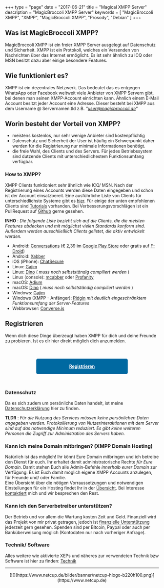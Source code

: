 +++
type = "page"
date = "2017-06-21"
title = "Magical XMPP Server"
description = "MagicBroccoli XMPP Server"
keywords = [ "MagicBroccoli XMPP", "XMPP", "MagicBroccoli XMPP", "Prosody", "Debian" ]
+++
## Was ist MagicBroccoli XMPP?
MagicBroccoli XMPP ist ein freier XMPP Server ausgelegt auf Datenschutz und Sicherheit. XMPP ist ein Protokoll, welches ein Versenden von Nachrichten über das Internet ermöglicht. Es ist sehr ähnlich zu ICQ oder MSN besitzt dazu aber einige besondere Features.

## Wie funktioniert es?
XMPP ist ein dezentrales Netzwerk. Das bedeutet das es entgegen WhatsApp oder Facebook weltweit viele Anbieter von XMPP Servern gibt, bei denen man seinen XMPP-Account einrichten kann. Ähnlich einem E-Mail Account besitzt jeder Account eine Adresse. Dieser besteht bei XMPP aus dem Username @ Servernamen.tld z.B. _"user@magicbroccoli.de"_

## Worin besteht der Vorteil von XMPP?
- meistens kostenlos, nur sehr wenige Anbieter sind kostenpflichtig
- Datenschutz und Sicherheit der User ist häufig ein Schwerpunkt daher werden für die Registrierung nur minimale Informationen benötigt.
- die freie Wahl, des Clients und des Servers. Für jedes Betriebssystem sind dutzende Clients mit unterschiedlichestem Funktionsumfang verfügbar.

### How to XMPP?
XMPP Clients funktioniert sehr ähnlich wie ICQ/ MSN. Nach der Registrierung eines Accounts werden diese Daten eingegeben und schon ist der Account einsatzbereit.
Eine ausführliche Liste von Clients für unterschiedlichste Systeme gibt es [hier](https://xmpp.org/software/clients.html). Für einige der unten empfohlenen Clients sind [Tutorials](/page/tutorial/) vorhanden. Bei Verbesserungsvorschlägen ist ein PullRequest auf [Github](https://github.com/mightyBroccoli/hugo-magicbroccoli.de) gerne gesehen.

**INHO** : _Die folgende Liste bezieht sich auf die Clients, die die meisten Features abdecken und mit möglichst vielen Standards konform sind. Außerdem werden ausschließlich Clients gelistet, die aktiv entwickelt werden._

- Android: [Conversations](https://conversations.im/) (€ 2,39 im [Google Play Store](https://play.google.com/store/apps/details?id=eu.siacs.conversations) oder gratis auf [F-Droid](https://f-droid.org/repository/browse%20/?fdid=eu.siacs.conversations))
- Android: [Xabber](https://play.google.com/store/apps/details?id=com.xabber.android)
- iOS (iPhone): [ChatSecure](https://itunes.apple.com/de/app/chatsecure-Impressumverschl%C3%BCsselter-nachrichtendienst/id464200063?mt=8)
- Linux: [Gajim](https://gajim.org/?lang=de)
- Linux: [Dino](https://github.com/dino/dino/wiki/Distribution-Packages) ( _muss noch selbstständig compiliert werden_ )
- Linux (console): [mcabber](https://mcabber.com/) oder [Profanity](http://www.profanity.im/)
- macOS: [Adium](https://adium.im/)
- macOS: [Dino](https://github.com/dino/dino/wiki/Distribution-Packages) ( _muss noch selbstständig compiliert werden_ )
- Windows: [Gajim](https://gajim.org/?lang=de)
- Windows (XMPP - Anfänger): [Pidgin](https://pidgin.im/) *mit deutlich eingeschränktem Funktionsumfang der Server-Features*
- Webbrowser: [Converse.js](https://conversejs.org/)

## Registrieren
Wenn dich diese Dinge überzeugt haben XMPP für dich und deine Freunde zu probieren. Ist es dir hier direkt möglich dich anzumelden.
<center><a style="display: block; margin-top: 50px; margin-left: auto; margin-right: auto; margin-bottom: 50px; height: 50px; width: 300px; background-color: #0069a1; color: white; border-radius: 5px; line-height: 50px; text-align: center; font-weight: bold;" href="/register/">Registrieren</a></center>

### Datenschutz
Da es sich zudem um persönliche Daten handelt, ist meine [Datenschutzerklärung](/datenschutz/) hier zu finden.<br>

**TLDR** : _Für die Nutzung des Services müssen keine persönlichen Daten angegeben werden. Protokollierung von Nutzerinteraktionen mit dem Server sind auf das notwendige Minimum reduziert. Es gibt keine weiteren Personen die Zugriff zur Administration des Servers haben._

### Kann ich meine Domain mitbringen? (XMPP Domain Hosting)
Natürlich ist das möglich! Ihr könnt Eure Domain mitbringen und ich betreibe den Dienst für euch. Ihr erhaltet damit administratorische Rechte *für Eure Domain*. Damit stehen Euch alle Admin-Befehle *innerhalb eurer Domain* zur Verfügung. Es ist Euch damit möglich eigene XMPP Accounts anzulegen, für Freunde und/ oder Familie.<br>
Eine Übersicht über die nötigen Vorraussetzungen und notwendigen Einstellungen für ein Hosting findet Ihr in der [Übersicht](/xmpp-hosting/). Bei Interesse [kontaktiert](/contact/) mich und wir besprechen den Rest.

### Kann ich den Serverbetreiber unterstützen?
Der Betrieb und vor allem die Wartung kosten Zeit und Geld. Finanziell wird das Projekt von mir privat getragen, jedoch ist [finanzielle Unterstützung](/donate/) jederzeit gern gesehen. Spenden sind per Bitcoin, Paypal oder auch per Banküberweisung möglich (Kontodaten nur nach vorheriger Anfrage).

### Technik/ Software
Alles weitere wie aktivierte XEPs und näheres zur verwendeten Technik bzw Software ist hier zu finden: [Technik](/page/technik/)

- - -

<center>[![](https://www.netcup.de/bilder/banner/netcup-hlogo-b220h100.png)](https://www.netcup.de)</center>
